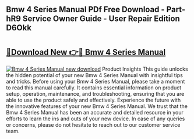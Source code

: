 ## Bmw 4 Series Manual PDf Free Download - Part-hR9 Service Owner Guide - User Repair Edition D6Okk

# <h2><a href="http://bc13572.oget.top/?id=Bmw+4+Series+Manual">🔗Download New 👉🔴 Bmw 4 Series Manual</a></h2>

[![Bmw 4 Series Manual new download](https://i.imgur.com/5g1atiW.png)](http://bc13572.oget.top/?id=Bmw+4+Series+Manual)
Product Insights This guide unlocks the hidden potential of your new Bmw 4 Series Manual with insightful tips and tricks. Before using your Bmw 4 Series Manual, please take a moment to read this manual carefully. It contains essential information on product setup, operation, maintenance, and troubleshooting, ensuring that you are able to use the product safely and effectively. Experience the future with the innovative features of your new Bmw 4 Series Manual. We trust that the Bmw 4 Series Manual has been an accurate and detailed resource in your efforts to learn the ins and outs of your new device. In case of any queries or concerns, please do not hesitate to reach out to our customer service team.
